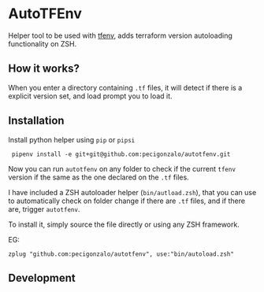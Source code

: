 # AutoTFEnv

Helper tool to be used with [tfenv](https://github.com/kamatama41/tfenv), adds terraform version autoloading functionality on ZSH.

## How it works?

When you enter a directory containing `.tf` files, it will detect if there is a explicit version set, and load prompt you to load it.

## Installation

Install python helper using `pip` or `pipsi`

```
 pipenv install -e git+git@github.com:pecigonzalo/autotfenv.git
```

Now you can run `autotfenv` on any folder to check if the current `tfenv` version if the same as the one declared on the `.tf` files.

I have included a ZSH autoloader helper (`bin/autload.zsh`), that you can use to automatically check on folder change if there are `.tf` files, and if there are, trigger `autotfenv`.

To install it, simply source the file directly or using any ZSH framework.

EG:
```
zplug "github.com:pecigonzalo/autotfenv", use:"bin/autoload.zsh"
```

## Development
